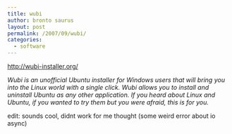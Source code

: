 ```yaml
---
title: wubi
author: bronto saurus
layout: post
permalink: /2007/09/wubi/
categories:
  - software
---
```

<a href="http://wubi-installer.org/" target="_blank" >http://wubi-installer.org/</a>

*Wubi is an unofficial Ubuntu installer for Windows users that will bring you into the Linux world with a single click. Wubi allows you to install and uninstall Ubuntu as any other application. If you heard about Linux and Ubuntu, if you wanted to try them but you were afraid, this is for you.*

edit: sounds cool, didnt work for me thought (some weird error about io async)